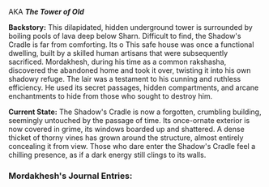 AKA ***The Tower of Old***

**Backstory:** This dilapidated, hidden underground tower is surrounded by boiling pools of lava deep below Sharn. Difficult to find, the Shadow's Cradle is far from comforting. Its o
This safe house was once a functional dwelling, built by a skilled human artisans that were subsequently sacrificed.  Mordakhesh, during his time as a common rakshasha, discovered the abandoned home and took it over, twisting it into his own shadowy refuge. The lair was a testament to his cunning and ruthless efficiency. He used its secret passages, hidden compartments, and arcane enchantments to hide from those who sought to destroy him.

**Current State:** The Shadow's Cradle is now a forgotten, crumbling building, seemingly untouched by the passage of time. Its once-ornate exterior is now covered in grime, its windows boarded up and shattered. A dense thicket of thorny vines has grown around the structure, almost entirely concealing it from view. Those who dare enter the Shadow's Cradle feel a chilling presence, as if a dark energy still clings to its walls.


### Mordakhesh's Journal Entries:
